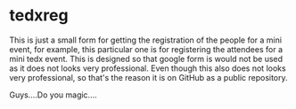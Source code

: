 # tedxreg

This is just a small form for getting the registration of the people for a mini event, for example, this particular one is for registering the attendees for a mini tedx event.
This is designed so that google form is would not be used as it does not looks very professional.
Even though this also does not looks very professional, so that's the reason it is on GitHub as a public repository.

Guys....Do you magic....
